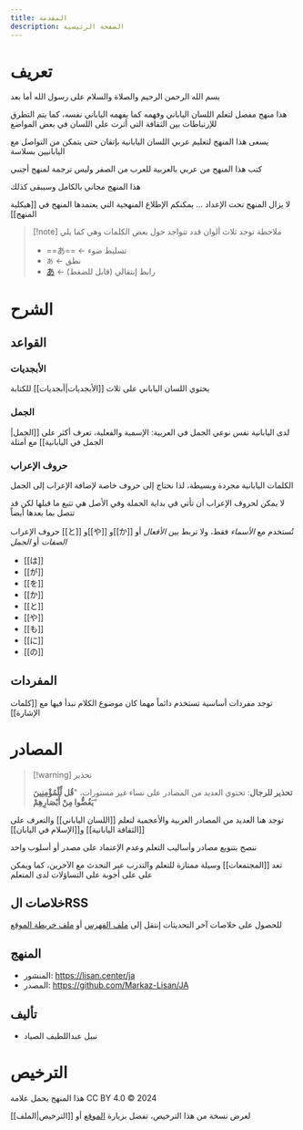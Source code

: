 ```yaml
---
title: المقدمة
description: الصفحة الرئيسية
---
```

# تعريف
بسم الله الرحمن الرحيم والصلاة والسلام على رسول الله
أما بعد

هذا منهج مفصل لتعلم اللسان الياباني وفهمه كما يفهمه الياباني نفسه، كما يتم التطرق للإرتباطات بين الثقافة التي أثرت على اللسان في بعض المواضع

يسعى هذا المنهج لتعليم عربي اللسان اليابانية بإتقان حتى يتمكن من التواصل مع اليابانيين بسلاسة

كتب هذا المنهج من عربي بالعربية للعرب من الصفر وليس ترجمة لمنهج أجنبي

هذا المنهج مجاني بالكامل وسيبقى كذلك

لا يزال المنهج تحت الإعداد ... يمكنكم الإطلاع المنهجية التي يعتمدها المنهج في [[هيكلية المنهج]]

> [!note] ملاحظة
> توجد ثلاث ألوان قدد تتواجد حول بعض الكلمات وهي كما يلي
> - ==あ== ← تسليط ضوء
> - `あ` ← نطق
> - [あ](#) ← رابط إنتقالي (قابل للضغط)
# الشرح
## القواعد
### الأبجديات
يحتوي اللسان الياباني على ثلاث [[الأبجديات|أبجديات]] للكتابة
### الجمل
لدى اليابانية نفس نوعي الجمل في العربية: الإسمية والفعلية، تعرف أكثر على [[الجمل|الجمل في اليابانية]] مع أمثلة
### حروف الإعراب
الكلمات اليابانية مجردة وبسيطة، لذا نحتاج إلى حروف خاصة لإضافة الإعراب إلى الجمل

لا يمكن لحروف الإعراب أن تأتي في بداية الجملة وفي الأصل هي تتبع ما قبلها لكن قد تتصل بما بعدها أيضاً

حروف الإعراب [[と]] و[[や]] و[[か]] تُستخدم مع _الأسماء_ فقط، ولا تربط بين _الأفعال_ أو _الصفات_ أو _الجمل_

- [[は]]
- [[が]]
- [[を]]
- [[か]]
- [[と]]
- [[や]]
- [[も]]
- [[に]]
- [[の]]
## المفردات
توجد مفردات أساسية تستخدم دائماً مهما كان موضوع الكلام نبدأ فيها مع [[كلمات الإشارة]]
# المصادر
> [!warning] تحذير
>
> **تحذير للرجال**: تحتوي العديد من المصادر على نساء غير مستورات، "**قُل لِّلْمُؤْمِنِينَ يَغُضُّوا مِنْ أَبْصَارِهِمْ**"

توجد هنا العديد من المصادر العربية والأعجمية لتعلم [[اللسان الياباني]] والتعرف على [[الثقافة اليابانية]] و[[الإسلام في اليابان]]

ننصح بتنويع مصادر وأساليب التعلم وعدم الإعتماد على مصدر أو أسلوب واحد

تعد [[المجتمعات]] وسيلة ممتازة للتعلم والتدرب عبر التحدث مع الآخرين، كما ويمكن على على أجوبة على التساؤلات لدى المتعلم
## خلاصات الRSS
للحصول على خلاصات آخر التحديثات إنتقل إلى [ملف الفهرس](index.xml) أو [ملف خريطة الموقع](sitemap.xml)
## المنهج
- المنشور: https://lisan.center/ja
- المصدر: https://github.com/Markaz-Lisan/JA
## تأليف
- نبيل عبداللطيف الصياد
# الترخيص
هذا المنهج يحمل علامة CC BY 4.0 &copy; 2024

لعرض نسخة من هذا الترخيص، تفضل بزيارة [الموقع](https://creativecommons.org/licenses/by/4.0) أو [[الترخيص|الملف]]
